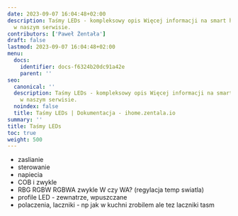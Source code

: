 ```yaml
---
date: 2023-09-07 16:04:48+02:00
description: Taśmy LEDs - kompleksowy opis Więcej informacji na smart home znajdziesz
  w naszym serwisie.
contributors: ['Paweł Żentała']
draft: false
lastmod: 2023-09-07 16:04:48+02:00
menu:
  docs:
    identifier: docs-f6324b20dc91a42e
    parent: ''
seo:
  canonical: ''
  description: Taśmy LEDs - kompleksowy opis Więcej informacji na smart home znajdziesz
    w naszym serwisie.
  noindex: false
  title: Taśmy LEDs | Dokumentacja - ihome.zentala.io
summary: ''
title: Taśmy LEDs
toc: true
weight: 500
---
```



* zaslianie
* sterowanie
* napiecia
* COB i zwykle
* RBG RGBW RGBWA zwykle W czy WA? (regylacja temp swiatla)
* profile LED - zewnatrze, wpuszczane
* polaczenia, laczniki - np jak w kuchni zrobilem ale tez laczniki tasm


